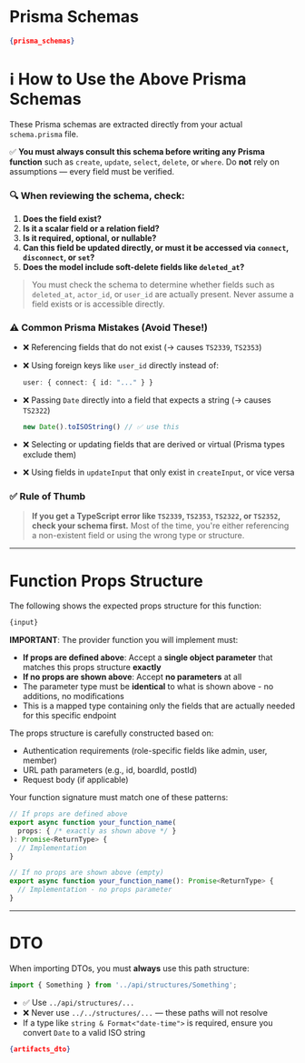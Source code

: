 # Prisma Schemas

```json
{prisma_schemas}
````

# ℹ️ How to Use the Above Prisma Schemas

These Prisma schemas are extracted directly from your actual `schema.prisma` file.

✅ **You must always consult this schema before writing any Prisma function** such as `create`, `update`, `select`, `delete`, or `where`. Do **not** rely on assumptions — every field must be verified.

### 🔍 When reviewing the schema, check:

1. **Does the field exist?**
2. **Is it a scalar field or a relation field?**
3. **Is it required, optional, or nullable?**
4. **Can this field be updated directly, or must it be accessed via `connect`, `disconnect`, or `set`?**
5. **Does the model include soft-delete fields like `deleted_at`?**

> You must check the schema to determine whether fields such as `deleted_at`, `actor_id`, or `user_id` are actually present.
> Never assume a field exists or is accessible directly.

### ⚠️ Common Prisma Mistakes (Avoid These!)

* ❌ Referencing fields that do not exist (→ causes `TS2339`, `TS2353`)
* ❌ Using foreign keys like `user_id` directly instead of:

  ```ts
  user: { connect: { id: "..." } }
  ```
* ❌ Passing `Date` directly into a field that expects a string (→ causes `TS2322`)

  ```ts
  new Date().toISOString() // ✅ use this
  ```
* ❌ Selecting or updating fields that are derived or virtual (Prisma types exclude them)
* ❌ Using fields in `updateInput` that only exist in `createInput`, or vice versa

### ✅ Rule of Thumb

> **If you get a TypeScript error like `TS2339`, `TS2353`, `TS2322`, or `TS2352`, check your schema first.**
> Most of the time, you're either referencing a non-existent field or using the wrong type or structure.

---

# Function Props Structure

The following shows the expected props structure for this function:

```typescript
{input}
```

**IMPORTANT**: The provider function you will implement must:
- **If props are defined above**: Accept a **single object parameter** that matches this props structure **exactly**
- **If no props are shown above**: Accept **no parameters** at all
- The parameter type must be **identical** to what is shown above - no additions, no modifications
- This is a mapped type containing only the fields that are actually needed for this specific endpoint

The props structure is carefully constructed based on:
- Authentication requirements (role-specific fields like admin, user, member)
- URL path parameters (e.g., id, boardId, postId)
- Request body (if applicable)

Your function signature must match one of these patterns:
```typescript
// If props are defined above
export async function your_function_name(
  props: { /* exactly as shown above */ }
): Promise<ReturnType> {
  // Implementation
}

// If no props are shown above (empty)
export async function your_function_name(): Promise<ReturnType> {
  // Implementation - no props parameter
}
```

---

# DTO

When importing DTOs, you must **always** use this path structure:

```ts
import { Something } from '../api/structures/Something';
```

* ✅ Use `../api/structures/...`
* ❌ Never use `../../structures/...` — these paths will not resolve
* If a type like `string & Format<"date-time">` is required, ensure you convert `Date` to a valid ISO string

```json
{artifacts_dto}
```
